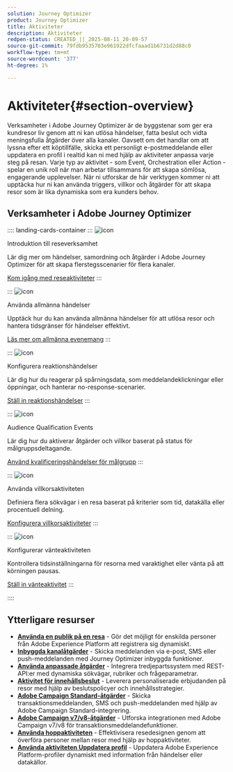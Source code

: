 ```yaml
---
solution: Journey Optimizer
product: Journey Optimizer
title: Aktiviteter
description: Aktiviteter
redpen-status: CREATED_||_2025-08-11_20-09-57
source-git-commit: 79fdb9535703e961922dfcfaaad1b6731d2d88c0
workflow-type: tm+mt
source-wordcount: '377'
ht-degree: 1%

---
```



# Aktiviteter{#section-overview}

Verksamheter i Adobe Journey Optimizer är de byggstenar som ger era kundresor liv genom att ni kan utlösa händelser, fatta beslut och vidta meningsfulla åtgärder över alla kanaler. Oavsett om det handlar om att lyssna efter ett köptillfälle, skicka ett personligt e-postmeddelande eller uppdatera en profil i realtid kan ni med hjälp av aktiviteter anpassa varje steg på resan. Varje typ av aktivitet - som Event, Orchestration eller Action - spelar en unik roll när man arbetar tillsammans för att skapa sömlösa, engagerande upplevelser. När ni utforskar de här verktygen kommer ni att upptäcka hur ni kan använda triggers, villkor och åtgärder för att skapa resor som är lika dynamiska som era kunders behov.

## Verksamheter i Adobe Journey Optimizer

:::: landing-cards-container
:::
![icon](https://cdn.experienceleague.adobe.com/icons/book.svg)

Introduktion till reseverksamhet

Lär dig mer om händelser, samordning och åtgärder i Adobe Journey Optimizer för att skapa flerstegsscenarier för flera kanaler.

[Kom igång med reseaktiviteter](../using/building-journeys/about-journey-activities.md)
:::

:::
![icon](https://cdn.experienceleague.adobe.com/icons/circle-play.svg)

Använda allmänna händelser

Upptäck hur du kan använda allmänna händelser för att utlösa resor och hantera tidsgränser för händelser effektivt.

[Läs mer om allmänna evenemang](../using/building-journeys/general-events.md)
:::

:::
![icon](https://cdn.experienceleague.adobe.com/icons/list-check.svg)

Konfigurera reaktionshändelser

Lär dig hur du reagerar på spårningsdata, som meddelandeklickningar eller öppningar, och hanterar no-response-scenarier.

[Ställ in reaktionshändelser](../using/building-journeys/reaction-events.md)
:::

:::
![icon](https://cdn.experienceleague.adobe.com/icons/bullseye.svg)

Audience Qualification Events

Lär dig hur du aktiverar åtgärder och villkor baserat på status för målgruppsdeltagande.

[Använd kvalificeringshändelser för målgrupp](../using/building-journeys/audience-qualification-events.md)
:::

:::
![icon](https://cdn.experienceleague.adobe.com/icons/gear.svg)

Använda villkorsaktiviteten

Definiera flera sökvägar i en resa baserat på kriterier som tid, datakälla eller procentuell delning.

[Konfigurera villkorsaktiviteter](../using/building-journeys/condition-activity.md)
:::

:::
![icon](https://cdn.experienceleague.adobe.com/icons/clock.svg)

Konfigurerar vänteaktiviteten

Kontrollera tidsinställningarna för resorna med varaktighet eller vänta på att körningen pausas.

[Ställ in vänteaktivitet](../using/building-journeys/wait-activity.md)
:::

::::


## Ytterligare resurser

- **[Använda en publik på en resa](../using/building-journeys/read-audience.md)** - Gör det möjligt för enskilda personer från Adobe Experience Platform att registrera sig dynamiskt.
- **[Inbyggda kanalåtgärder](../using/building-journeys/journeys-message.md)** - Skicka meddelanden via e-post, SMS eller push-meddelanden med Journey Optimizer inbyggda funktioner.
- **[Använda anpassade åtgärder](../using/building-journeys/using-custom-actions.md)** - Integrera tredjepartssystem med REST-API:er med dynamiska sökvägar, rubriker och frågeparametrar.
- **[Aktivitet för innehållsbeslut](../using/building-journeys/content-decision.md)** - Leverera personaliserade erbjudanden på resor med hjälp av beslutspolicyer och innehållsstrategier.
- **[Adobe Campaign Standard-åtgärder](../using/building-journeys/using-adobe-campaign-standard.md)** - Skicka transaktionsmeddelanden, SMS och push-meddelanden med hjälp av Adobe Campaign Standard-integrering.
- **[Adobe Campaign v7/v8-åtgärder](../using/building-journeys/using-adobe-campaign-v7-v8.md)** - Utforska integrationen med Adobe Campaign v7/v8 för transaktionsmeddelandefunktioner.
- **[Använda hoppaktiviteten](../using/building-journeys/jump.md)** - Effektivisera resedesignen genom att överföra personer mellan resor med hjälp av hoppaktiviteter.
- **[Använda aktiviteten Uppdatera profil](../using/building-journeys/update-profiles.md)** - Uppdatera Adobe Experience Platform-profiler dynamiskt med information från händelser eller datakällor.
